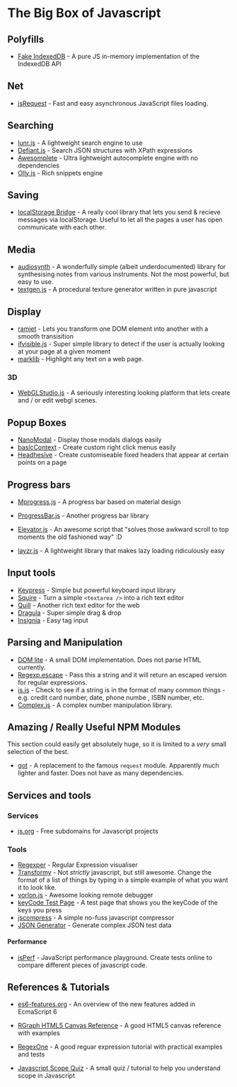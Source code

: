 # The Big Box of Javascript

## Polyfills
 - [Fake IndexedDB](https://github.com/dumbmatter/fakeIndexedDB) - A pure JS in-memory implementation of the IndexedDB API

## Net
 - [jsRequest](https://github.com/danilo-valente/jsRequest) - Fast and easy asynchronous JavaScript files loading.

## Searching
 - [lunr.js](http://lunrjs.com/) - A lightweight search engine to use
 - [Defiant.js](http://www.defiantjs.com/) - Search JSON structures with XPath expressions
 - [Awesomplete](https://leaverou.github.io/awesomplete/) - Ultra lightweight autocomplete engine with no dependencies
 - [Olly.js](https://github.com/abeisgreat/Olly.js) - Rich snippets engine

## Saving
 - [localStorage Bridge](https://github.com/krasimir/lsbridge) - A really cool library that lets you send & recieve messages via localStorage. Useful to let all the pages a user has open communicate with each other.

## Media
 - [audiosynth](http://keithwhor.github.io/audiosynth/) - A wonderfully simple (albeit underdocumented) library for synthesising notes from various instruments. Not the most powerful, but easy to use.
 - [textgen.js](https://github.com/mrdoob/texgen.js) - A procedural texture generator written in pure javascript

## Display
 - [ramjet](http://www.rich-harris.co.uk/ramjet/) - Lets you transform one DOM element into another with a smooth transisition
 - [ifvisible.js](https://github.com/serkanyersen/ifvisible.js) - Super simple library to detect if the user is actually looking at your page at a given moment
 - [marklib](http://bowlingx.github.io/marklib/) - Highlight any text on a web page.

### 3D
 - [WebGLStudio.js](http://webglstudio.org/) - A seriously interesting looking platform that lets create and / or edit webgl scenes.

## Popup Boxes
 - [NanoModal](https://github.com/kylepaulsen/NanoModal) - Display those modals dialogs easily
 - [basicContext](https://github.com/electerious/basicContext) - Create custom right click menus easily
 - [Headhesive](https://markgoodyear.com/labs/headhesive/) - Create customiseable fixed headers that appear at certain points on a page

## Progress bars
 - [Mprogress.js](https://lightningtgc.github.io/MProgress.js/) - A progress bar based on material design
 - [ProgressBar.js](https://kimmobrunfeldt.github.io/progressbar.js/) - Another progress bar library
 - [Elevator.js](http://tholman.com/elevator.js/) - An awesome script that "solves those awkward scroll to top moments the old fashioned way" :D

 - [layzr.js](https://github.com/callmecavs/layzr.js) - A lightweight library that makes lazy loading ridiculously easy

## Input tools
 - [Keypress](https://dmauro.github.io/Keypress/) - Simple but powerful keyboard input library
 - [Squire](https://neilj.github.io/Squire/) - Turn a simple `<textarea />` into a rich text editor
 - [Quill](http://quilljs.com/) - Another rich text editor for the web
 - [Dragula](https://github.com/bevacqua/dragula) - Super simple drag & drop
 - [Insignia](http://bevacqua.github.io/insignia/) - Easy tag input

## Parsing and Manipulation
 - [DOM lite](https://github.com/litejs/dom-lite) - A small DOM implementation. Does not parse HTML currently.
 - [Regexp.escape](https://github.com/jonathantneal/regexp-escape) - Pass this a string and it will return an escaped version for regular expressions.
 - [is.js](https://github.com/rthor/isjs) - Check to see if a string is in the format of many common things - e.g. credit card number, date, phone numbe , ISBN number, etc.
 - [Complex.js](https://github.com/infusion/Complex.js) - A complex number manipulation library.

## Amazing / Really Useful NPM Modules
This section could easily get absolutely huge, so it is limited to a *very* small selection of the best.

 - [got](https://github.com/sindresorhus/got/) - A replacement to the famous `request` module. Apparently much lighter and faster. Does not have as many dependencies.

## Services and tools
### Services
 - [js.org](http://dns.js.org/) - Free subdomains for Javascript projects

### Tools
 - [Regexper](http://regexper.com/) - Regular Expression visualiser
 - [Transformy](https://www.transformy.io/#/app) - Not _strictly_ javascript, but still awesome. Change the format of a list of things by typing in a simple example of what you want it to look like.
 - [vorlon.js](http://www.vorlonjs.com/) - Awesome looking remote debugger
 - [keyCode Test Page](http://www.asquare.net/javascript/tests/KeyCode.html) - A test page that shows you the keyCode of the keys you press
 - [jscompress](http://jscompress.com/) - A simple no-fuss javascript compressor
 - [JSON Generator](http://json-generator.com) - Generate complex JSON test data

#### Performance
 - [jsPerf](https://jsperf.com/) - JavaScript performance playground. Create tests online to compare different pieces of javascript code.

## References & Tutorials
 - [es6-features.org](http://es6-features.org/#SpreadOperator) - An overview of the new features added in EcmaScript 6
 - [RGraph HTML5 Canvas Reference](http://www.rgraph.net/reference/index.html) - A good HTML5 canvas reference with examples
 - [RegexOne](http://regexone.com/) - A good reguar expression tutorial with practical examples and tests

 - [Javascript Scope Quiz](http://madebyknight.com/javascript-scope/) - A small quiz / tutorial to help you understand scope in Javascript
